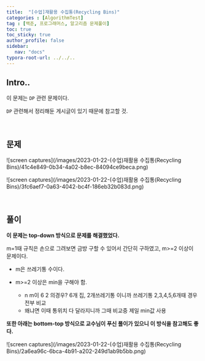 ```yaml
---
title:  "[수업]재활용 수집통(Recycling Bins)"
categories : [AlgorithmTest]
tag : [백준, 프로그래머스, 알고리즘 문제풀이]
toc: true
toc_sticky: true
author_profile: false
sidebar:
   nav: "docs"
typora-root-url: ../../..
---
```




## Intro..

이 문제는 `DP` 관련 문제이다.

`DP` 관련해서 정리해둔 게시글이 있기 때문에 참고할 것.

<br>

## 문제

![screen captures](/images/2023-01-22-(수업)재활용 수집통(Recycling Bins)/41c4e849-0b34-4a02-b8ec-84094ce9beca.png)



![screen captures](/images/2023-01-22-(수업)재활용 수집통(Recycling Bins)/3fc6aef7-0a63-4042-bc4f-186eb32b083d.png)

<br>

## 풀이

**이 문제는 top-down 방식으로 문제를 해결했었다.**

m=1때 규칙은 손으로 그려보면 금방 구할 수 있어서 간단히 구하였고, m>=2 이상이 문제이다.

* m은 쓰레기통 수이다.

* m>=2 이상은 min을 구해야 함.

  * n m이 6 2 의경우? 6개 집, 2개쓰레기통 이니까 쓰레기통 2,3,4,5,6개때 경우 전부 비교   
  * 왜냐면 이때 통위치 다 달라지니까 그때 비교중 제일 min값 사용

  

**또한 아래는 bottom-top 방식으로 교수님이 푸신 풀이가 있으니 이 방식을 참고해도 좋다.**

![screen captures](/images/2023-01-22-(수업)재활용 수집통(Recycling Bins)/2a6ea96c-6bca-4b91-a202-249d1ab9b5bb.png)

